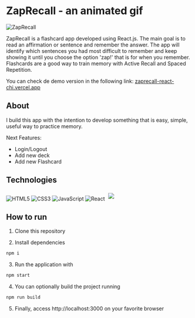 # ZapRecall - an animated gif

![ZapRecall](https://github.com/rafaelarissa/zaprecall-react/blob/main/zap-recall-demo.gif)

ZapRecall is a flashcard app developed using React.js. The main goal is to read an affirmation or sentence and remember the answer. The app will identify which sentences you had most difficult to remember and keep showing it until you choose the option 'zap!' that is for when you remember. Flashcards are a good way to train memory with Active Recall and Spaced Repetition. 

You can check de demo version in the following link: [zaprecall-react-chi.vercel.app](zaprecall-react-chi.vercel.app)

## About

I build this app with the intention to develop something that is easy, simple, useful way to practice memory. 

Next Features: 
- Login/Logout
- Add new deck
- Add new Flashcard



## Technologies

  ![HTML5](https://img.shields.io/badge/html5-%23E34F26.svg?style=for-the-badge&logo=html5&logoColor=white)
  ![CSS3](https://img.shields.io/badge/css3-%231572B6.svg?style=for-the-badge&logo=css3&logoColor=white)
  ![JavaScript](https://img.shields.io/badge/javascript-%23323330.svg?style=for-the-badge&logo=javascript&logoColor=%23F7DF1E)
  ![React](https://img.shields.io/badge/react-%2320232a.svg?style=for-the-badge&logo=react&logoColor=%2361DAFB)
   <img style='margin: 5px' src='https://img.shields.io/badge/Context-API-blue?style=for-the-badge&logo=appveyor'>

## How to run

1. Clone this repository

2. Install dependencies
```bash
npm i
```

3. Run the application with
```bash
npm start
```

4. You can optionally build the project running
```bash
npm run build
```
5. Finally, access http://localhost:3000 on your favorite browser


